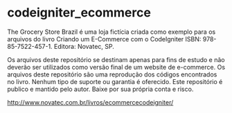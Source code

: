 # codeigniter_ecommerce
The Grocery Store Brazil é uma loja fictícia criada como exemplo para os arquivos do livro Criando um E-Commerce com o CodeIgniter ISBN: 978-85-7522-457-1. Editora: Novatec, SP.

Os arquivos deste repositório se destinam apenas para fins de estudo e não deverão ser utilizados como versão final de um website de e-commerce. Os arquivos deste repositório são uma reprodução dos códigos encontrados no livro. Nenhum tipo de suporte ou garantia é oferecido. Este repositório é publico e mantido pelo autor. Baixe por sua própria conta e risco.

http://www.novatec.com.br/livros/ecommercecodeigniter/

<img src="https://ademirgabardo.files.wordpress.com/2016/02/screenshot-2016-02-11-20-29-31.png" alt=""/>
